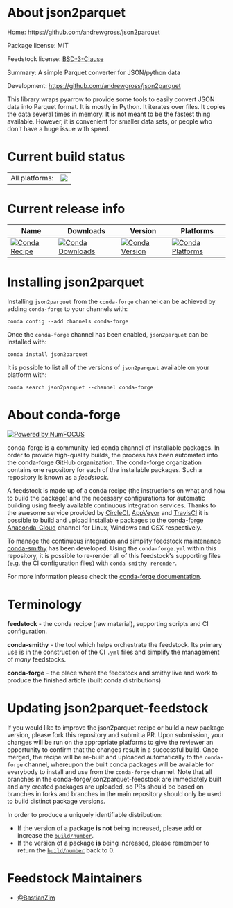About json2parquet
==================

Home: https://github.com/andrewgross/json2parquet

Package license: MIT

Feedstock license: [BSD-3-Clause](https://github.com/conda-forge/json2parquet-feedstock/blob/master/LICENSE.txt)

Summary: A simple Parquet converter for JSON/python data

Development: https://github.com/andrewgross/json2parquet

This library wraps pyarrow to provide some tools to easily convert JSON data into Parquet format. It is mostly in Python. It iterates over files. It copies the data several times in memory. It is not meant to be the fastest thing available. However, it is convenient for smaller data sets, or people who don't have a huge issue with speed.

Current build status
====================


<table><tr><td>All platforms:</td>
    <td>
      <a href="https://dev.azure.com/conda-forge/feedstock-builds/_build/latest?definitionId=11646&branchName=master">
        <img src="https://dev.azure.com/conda-forge/feedstock-builds/_apis/build/status/json2parquet-feedstock?branchName=master">
      </a>
    </td>
  </tr>
</table>

Current release info
====================

| Name | Downloads | Version | Platforms |
| --- | --- | --- | --- |
| [![Conda Recipe](https://img.shields.io/badge/recipe-json2parquet-green.svg)](https://anaconda.org/conda-forge/json2parquet) | [![Conda Downloads](https://img.shields.io/conda/dn/conda-forge/json2parquet.svg)](https://anaconda.org/conda-forge/json2parquet) | [![Conda Version](https://img.shields.io/conda/vn/conda-forge/json2parquet.svg)](https://anaconda.org/conda-forge/json2parquet) | [![Conda Platforms](https://img.shields.io/conda/pn/conda-forge/json2parquet.svg)](https://anaconda.org/conda-forge/json2parquet) |

Installing json2parquet
=======================

Installing `json2parquet` from the `conda-forge` channel can be achieved by adding `conda-forge` to your channels with:

```
conda config --add channels conda-forge
```

Once the `conda-forge` channel has been enabled, `json2parquet` can be installed with:

```
conda install json2parquet
```

It is possible to list all of the versions of `json2parquet` available on your platform with:

```
conda search json2parquet --channel conda-forge
```


About conda-forge
=================

[![Powered by NumFOCUS](https://img.shields.io/badge/powered%20by-NumFOCUS-orange.svg?style=flat&colorA=E1523D&colorB=007D8A)](http://numfocus.org)

conda-forge is a community-led conda channel of installable packages.
In order to provide high-quality builds, the process has been automated into the
conda-forge GitHub organization. The conda-forge organization contains one repository
for each of the installable packages. Such a repository is known as a *feedstock*.

A feedstock is made up of a conda recipe (the instructions on what and how to build
the package) and the necessary configurations for automatic building using freely
available continuous integration services. Thanks to the awesome service provided by
[CircleCI](https://circleci.com/), [AppVeyor](https://www.appveyor.com/)
and [TravisCI](https://travis-ci.com/) it is possible to build and upload installable
packages to the [conda-forge](https://anaconda.org/conda-forge)
[Anaconda-Cloud](https://anaconda.org/) channel for Linux, Windows and OSX respectively.

To manage the continuous integration and simplify feedstock maintenance
[conda-smithy](https://github.com/conda-forge/conda-smithy) has been developed.
Using the ``conda-forge.yml`` within this repository, it is possible to re-render all of
this feedstock's supporting files (e.g. the CI configuration files) with ``conda smithy rerender``.

For more information please check the [conda-forge documentation](https://conda-forge.org/docs/).

Terminology
===========

**feedstock** - the conda recipe (raw material), supporting scripts and CI configuration.

**conda-smithy** - the tool which helps orchestrate the feedstock.
                   Its primary use is in the construction of the CI ``.yml`` files
                   and simplify the management of *many* feedstocks.

**conda-forge** - the place where the feedstock and smithy live and work to
                  produce the finished article (built conda distributions)


Updating json2parquet-feedstock
===============================

If you would like to improve the json2parquet recipe or build a new
package version, please fork this repository and submit a PR. Upon submission,
your changes will be run on the appropriate platforms to give the reviewer an
opportunity to confirm that the changes result in a successful build. Once
merged, the recipe will be re-built and uploaded automatically to the
`conda-forge` channel, whereupon the built conda packages will be available for
everybody to install and use from the `conda-forge` channel.
Note that all branches in the conda-forge/json2parquet-feedstock are
immediately built and any created packages are uploaded, so PRs should be based
on branches in forks and branches in the main repository should only be used to
build distinct package versions.

In order to produce a uniquely identifiable distribution:
 * If the version of a package **is not** being increased, please add or increase
   the [``build/number``](https://conda.io/docs/user-guide/tasks/build-packages/define-metadata.html#build-number-and-string).
 * If the version of a package **is** being increased, please remember to return
   the [``build/number``](https://conda.io/docs/user-guide/tasks/build-packages/define-metadata.html#build-number-and-string)
   back to 0.

Feedstock Maintainers
=====================

* [@BastianZim](https://github.com/BastianZim/)

